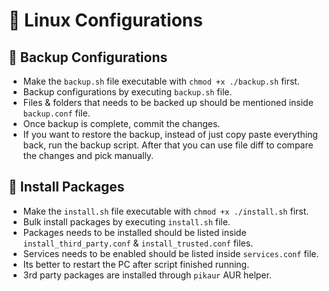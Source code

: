 # 🐧 Linux Configurations

## 💾 Backup Configurations
- Make the `backup.sh` file executable with `chmod +x ./backup.sh` first.
- Backup configurations by executing `backup.sh` file.
- Files & folders that needs to be backed up should be mentioned inside `backup.conf` file.
- Once backup is complete, commit the changes.
- If you want to restore the backup, instead of just copy paste everything back, run the backup script. After that you can use file diff to compare the changes and pick manually.

## 💫 Install Packages
- Make the `install.sh` file executable with `chmod +x ./install.sh` first.
- Bulk install packages by executing `install.sh` file.
- Packages needs to be installed should be listed inside `install_third_party.conf` & `install_trusted.conf` files.
- Services needs to be enabled should be listed inside `services.conf` file.
- Its better to restart the PC after script finished running.
- 3rd party packages are installed through `pikaur` AUR helper.
